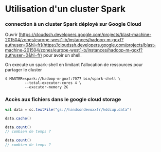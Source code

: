# Utilisation d'un cluster Spark

### connection à un cluster Spark déployé sur Google Cloud
Ouvrir [https://cloudssh.developers.google.com/projects/blast-machine-201504/zones/europe-west1-b/instances/hadoop-m-goxf?authuser=0&hl=fr](https://cloudssh.developers.google.com/projects/blast-machine-201504/zones/europe-west1-b/instances/hadoop-m-goxf?authuser=0&hl=fr) pour avoir un shell.

On execute un spark-shell en limitant l'allocation de ressources pour partager le cluster
```
$ MASTER=spark://hadoop-m-goxf:7077 bin/spark-shell \
         --total-executor-cores 4 \
         --executor-memory 2G
```



### Accès aux fichiers dans le google cloud storage
```scala
val data = sc.textFile("gs://handsondevoxxfr/kddcup.data")

data.cache()

data.count()
// combien de temps ?

data.count()
// combien de temps ?
```